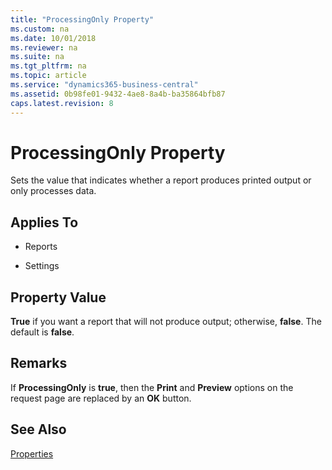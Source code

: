 ```yaml
---
title: "ProcessingOnly Property"
ms.custom: na
ms.date: 10/01/2018
ms.reviewer: na
ms.suite: na
ms.tgt_pltfrm: na
ms.topic: article
ms.service: "dynamics365-business-central"
ms.assetid: 0b98fe01-9432-4ae8-8a4b-ba35864bfb87
caps.latest.revision: 8
---
```


 

# ProcessingOnly Property
Sets the value that indicates whether a report produces printed output or only processes data.  
  
## Applies To  
  
-   Reports  
  
-   Settings  
  
## Property Value  
 **True** if you want a report that will not produce output; otherwise, **false**. The default is **false**.  
  
## Remarks  
 If **ProcessingOnly** is **true**, then the **Print** and **Preview** options on the request page are replaced by an **OK** button.  
  
## See Also  
 [Properties](devenv-properties.md)